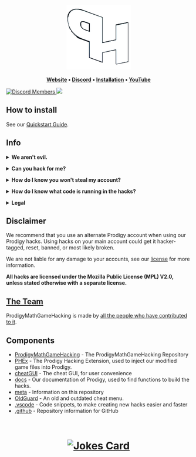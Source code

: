 <h1 align="center">
	<a href="https://github.com/ProdigyPNP/ProdigyMathGameHacking/blob/master/meta/wiki/QUICKSTART.md">
		<img align="center"
			width="175"
			alt="Prodigy Math Game Hacking"
			src="/.github/fixedlogo.png?raw=true">
	</a>
</h1>


  
		
<p align="center">
	<strong>
		<a href="https://prodigypnp.github.io/">Website</a>
		•
		<a href="https://dsc.gg/ProdigyPNP">Discord</a>
		•
		<a href="https://github.com/ProdigyPNP/ProdigyMathGameHacking/blob/master/meta/wiki/QUICKSTART.md">Installation</a>
		•
		<a href="https://www.youtube.com/channel/UC9Q8ocvTML4jKYWbNbQHrGw">YouTube</a>
	</strong>
</p>

	
<a href="https://dsc.gg/ProdigyPNP">
	<img alt="Discord Members" src="https://img.shields.io/discord/962479557439549450.svg?color=7289da&label=Discord&logo=discord&style=flat-square">
</a>

<a href="../../pulse">
	<img src="https://img.shields.io/github/commit-activity/m/ProdigyPNP/ProdigyMathGameHacking?style=flat-square">
</a>

<p/>





## How to install

See our [Quickstart Guide](https://github.com/ProdigyPNP/ProdigyMathGameHacking/blob/master/meta/wiki/QUICKSTART.md).






## Info

<details>
<summary><b>We aren't evil.</b></summary><br>
<p>We aren't evil. Everything is open source, forever free, and without ads.

We're not trying to break the game because we're evil. We wanted to help Prodigy become more secure, but they've ignored our emails and our requests to talk. They've even gone as far as to ban a user from their official Zendesk.

Because of that, we're publicly showing hacks! To be honest, it's just fun ;)

All of our hacks are open source, and free. No paywalls, no ads, and no viruses.</p>
</details>


<p/>


<details>
<summary><b>Can you hack for me?</b></summary><br>
<p>We're not going to hack your account for you for security reasons.
Giving someone else your credentials allows them to mess around on your account.
Even worse, anyone with your credentials could potentially log into your actual email.</p>
</details>


<p/>


<details>
<summary><b>How do I know you won't steal my account?</b></summary><br>
<p>Of course, with trusting any hacks, comes the risk that we're actually bad actors that will steal all your info.
It's impossible to prove with absolute certainty to anyone reading this that we aren't bad faith, but we open source our things.
</p>

<b>We do not want your account.</b>

<p><i>But what if you steal my personal info?</i>
We do not want your personal info. Please do not share it. Even if we wanted to, there's not much we could do with it. "Wow, John Doe is in 5th grade and has mastered fractions!"</p>
</details>


<p/>


<details>
<summary><b>How do I know what code is running in the hacks?</b></summary><br>
<p>Our code is open source, and you're always free to read any of it. If you have trouble understanding what a certain thing does, feel free to ask any of the administrators on our Discord.</p>
</details>


<p/>


<details>
<summary><b>Legal</b></summary><br>
<p>If you have any legal problems to us, please email <a href = "mailto:prodigypnp@gmail.com">ProdigyPNP@gmail.com</a></p>
</details>






## Disclaimer

We recommend that you use an alternate Prodigy account when using our Prodigy hacks.
Using hacks on your main account could get it hacker-tagged, reset, banned, or most likely broken.

We are not liable for any damage to your accounts, see our [license](../../blob/master/LICENSE.txt) for more information.

**All hacks are licensed under the Mozilla Public License (MPL) V2.0, unless stated otherwise with a separate license.**





## [The Team](../../blob/master/meta/CONTRIBUTORS.md)

ProdigyMathGameHacking is made by [all the people who have contributed to it](../../blob/master/meta/CONTRIBUTORS.md).






## Components

- [ProdigyMathGameHacking](../..) - The ProdigyMathGameHacking Repository
- [PHEx](../../tree/master/PHEx) - The Prodigy Hacking Extension, used to inject our modified game files into Prodigy.
- [cheatGUI](../../tree/master/cheatGUI) - The cheat GUI, for user convenience
- [docs](../../tree/master/docs) - Our documentation of Prodigy, used to find functions to build the hacks.
- [meta](../../tree/master/meta) - Information on this repository
- [OldGuard](https://github.com/ProdigyPNP/OldGuard) - An old and outdated cheat menu.
- [.vscode](../../tree/master/.vscode) - Code snippets, to make creating new hacks easier and faster
- [.github](../../tree/master/.github) - Repository information for GitHub
  
<br>

<h1 align="center">
<a href = "https://dsc.gg/ProdigyPNP"><img src="https://readme-jokes.vercel.app/api" alt="Jokes Card"/></a>
	</h1>
